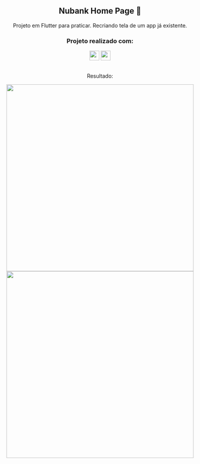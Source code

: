 <h2 align="center">Nubank Home Page 💜</h2>

<p align="center">Projeto em Flutter para praticar. Recriando tela de um app já existente.</p>

<h3 align="center">Projeto realizado com:</h3>

<div align="center">
  <img height="26em" src="https://img.shields.io/badge/Dart-0175C2?style=for-the-badge&logo=dart&logoColor=white" >
  <img height="26em" src="https://img.shields.io/badge/Flutter-02569B?style=for-the-badge&logo=flutter&logoColor=white" >
</div>

##

<p align="center">Resultado:</p>

<div align="center">
  <img height="500" src="https://user-images.githubusercontent.com/72527935/148104772-b1fa5688-75d8-4173-9cfe-18f7ff3a1f25.png" >
  <img height="500" src="https://user-images.githubusercontent.com/72527935/148104779-1a8b360f-04a9-4e79-a3fb-c40fbd7333a9.png" >
</div>



